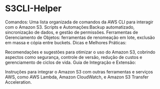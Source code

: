 # S3CLI-Helper

Comandos: Uma lista organizada de comandos da AWS CLI para interagir com o Amazon S3.
Scripts e Automações:Backup automatizado, sincronização de dados, e gestão de permissões.
Ferramentas de Gerenciamento de Objetos: ferramentas de renomeação em lote, exclusão em massa e cópia entre buckets.
Dicas e Melhores Práticas:

Recomendações e sugestões para otimizar o uso do Amazon S3, cobrindo aspectos como segurança, controle de versão, redução de custos e gerenciamento de ciclos de vida.
Guia de Integração e Extensão:

Instruções para integrar o Amazon S3 com outras ferramentas e serviços AWS, como AWS Lambda, Amazon CloudWatch, e Amazon S3 Transfer Acceleration.
